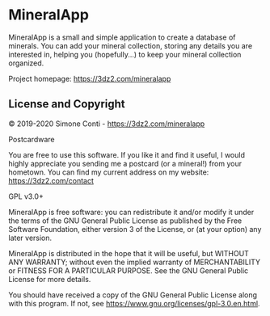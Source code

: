 
MineralApp
==========


MineralApp is a small and simple application to create a database of minerals.
You can add your mineral collection, storing any details you are interested in,
helping you (hopefully...) to keep your mineral collection organized.

Project homepage: https://3dz2.com/mineralapp


License and Copyright
---------------------

&copy; 2019-2020 Simone Conti - https://3dz2.com/mineralapp

Postcardware

You are free to use this software. If you like it and find it useful, I would
highly appreciate you sending me a postcard (or a mineral!) from your hometown.
You can find my current address on my website: https://3dz2.com/contact

GPL v3.0+

MineralApp is free software: you can redistribute it and/or modify it under the
terms of the GNU General Public License as published by the Free Software
Foundation, either version 3 of the License, or (at your option) any later
version.

MineralApp is distributed in the hope that it will be useful, but WITHOUT ANY
WARRANTY; without even the implied warranty of MERCHANTABILITY or FITNESS FOR A
PARTICULAR PURPOSE. See the GNU General Public License for more details.

You should have received a copy of the GNU General Public License along with
this program. If not, see https://www.gnu.org/licenses/gpl-3.0.en.html.

